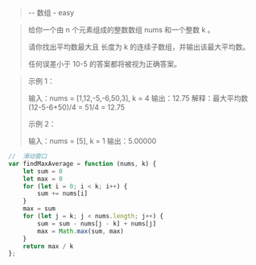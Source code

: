 > -- 数组 - easy

> 给你一个由 n 个元素组成的整数数组 nums 和一个整数 k 。
> 
> 请你找出平均数最大且 长度为 k 的连续子数组，并输出该最大平均数。
> 
> 任何误差小于 10-5 的答案都将被视为正确答案。

 

> 示例 1：
> 
> 输入：nums = [1,12,-5,-6,50,3], k = 4
> 输出：12.75
> 解释：最大平均数 (12-5-6+50)/4 = 51/4 = 12.75
> 
> 示例 2：
> 
> 输入：nums = [5], k = 1
> 输出：5.00000

```javascript
//  滑动窗口
var findMaxAverage = function (nums, k) {
    let sum = 0
    let max = 0
    for (let i = 0; i < k; i++) {
        sum += nums[i]
    }
    max = sum
    for (let j = k; j < nums.length; j++) {
        sum = sum - nums[j - k] + nums[j]
        max = Math.max(sum, max)
    }
    return max / k
};
```